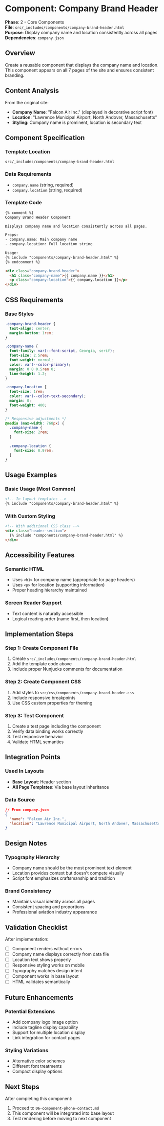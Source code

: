 # Component: Company Brand Header

**Phase**: 2 - Core Components  
**File**: `src/_includes/components/company-brand-header.html`  
**Purpose**: Display company name and location consistently across all pages  
**Dependencies**: `company.json`

## Overview

Create a reusable component that displays the company name and location. This component appears on all 7 pages of the site and ensures consistent branding.

## Content Analysis

From the original site:
- **Company Name**: "Falcon Air Inc." (displayed in decorative script font)
- **Location**: "Lawrence Municipal Airport, North Andover, Massachusetts"
- **Styling**: Company name is prominent, location is secondary text

## Component Specification

### Template Location
```
src/_includes/components/company-brand-header.html
```

### Data Requirements
- `company.name` (string, required)
- `company.location` (string, required)

### Template Code
```html
{% comment %}
Company Brand Header Component

Displays company name and location consistently across all pages.

Props:
- company.name: Main company name
- company.location: Full location string

Usage:
{% include "components/company-brand-header.html" %}
{% endcomment %}

<div class="company-brand-header">
  <h1 class="company-name">{{ company.name }}</h1>
  <p class="company-location">{{ company.location }}</p>  
</div>
```

## CSS Requirements

### Base Styles
```css
.company-brand-header {
  text-align: center;
  margin-bottom: 1rem;
}

.company-name {
  font-family: var(--font-script, Georgia, serif);
  font-size: 2.5rem;
  font-weight: normal;
  color: var(--color-primary);
  margin: 0 0 0.5rem 0;
  line-height: 1.2;
}

.company-location {
  font-size: 1rem;
  color: var(--color-text-secondary);
  margin: 0;
  font-weight: 400;
}

/* Responsive adjustments */
@media (max-width: 768px) {
  .company-name {
    font-size: 2rem;
  }
  
  .company-location {
    font-size: 0.9rem;
  }
}
```

## Usage Examples

### Basic Usage (Most Common)
```html
<!-- In layout templates -->
{% include "components/company-brand-header.html" %}
```

### With Custom Styling
```html
<!-- With additional CSS class -->
<div class="header-section">
  {% include "components/company-brand-header.html" %}
</div>
```

## Accessibility Features

### Semantic HTML
- Uses `<h1>` for company name (appropriate for page headers)
- Uses `<p>` for location (supporting information)
- Proper heading hierarchy maintained

### Screen Reader Support
- Text content is naturally accessible
- Logical reading order (name first, then location)

## Implementation Steps

### Step 1: Create Component File
1. Create `src/_includes/components/company-brand-header.html`
2. Add the template code above
3. Include proper Nunjucks comments for documentation

### Step 2: Create Component CSS
1. Add styles to `src/css/components/company-brand-header.css`
2. Include responsive breakpoints
3. Use CSS custom properties for theming

### Step 3: Test Component
1. Create a test page including the component
2. Verify data binding works correctly
3. Test responsive behavior
4. Validate HTML semantics

## Integration Points

### Used In Layouts
- **Base Layout**: Header section
- **All Page Templates**: Via base layout inheritance

### Data Source
```json
// From company.json
{
  "name": "Falcon Air Inc.",
  "location": "Lawrence Municipal Airport, North Andover, Massachusetts"
}
```

## Design Notes

### Typography Hierarchy
- Company name should be the most prominent text element
- Location provides context but doesn't compete visually
- Script font emphasizes craftsmanship and tradition

### Brand Consistency
- Maintains visual identity across all pages
- Consistent spacing and proportions
- Professional aviation industry appearance

## Validation Checklist

After implementation:
- [ ] Component renders without errors
- [ ] Company name displays correctly from data file
- [ ] Location text shows properly
- [ ] Responsive styling works on mobile
- [ ] Typography matches design intent
- [ ] Component works in base layout
- [ ] HTML validates semantically

## Future Enhancements

### Potential Extensions
- Add company logo image option
- Include tagline display capability
- Support for multiple location display
- Link integration for contact pages

### Styling Variations
- Alternative color schemes
- Different font treatments
- Compact display options

## Next Steps

After completing this component:
1. Proceed to `06-component-phone-contact.md`
2. This component will be integrated into base layout
3. Test rendering before moving to next component